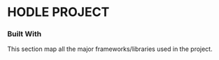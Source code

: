 # HODLE PROJECT


### Built With
This section map all the major frameworks/libraries used in the project.

